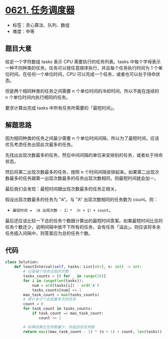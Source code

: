 # [0621. 任务调度器](https://leetcode.cn/problems/task-scheduler/)

- 标签：贪心算法、队列、数组
- 难度：中等

## 题目大意

给定一个字符数组 tasks 表示 CPU 需要执行的任务列表。tasks 中每个字母表示一种不同种类的任务。任务可以按任意顺序执行，并且每个任务执行时间为 1 个单位时间。在任何一个单位时间，CPU 可以完成一个任务，或者也可以处于待命状态。

但是两个相同种类的任务之间需要 n 个单位时间的冷却时间，所以不能在连续的 n 个单位时间内执行相同的任务。

要求计算出完成 tasks 中所有任务所需要的「最短时间」。

## 解题思路

因为相同种类的任务之间最少需要 n 个单位时间间隔，所以为了最短时间，应该优先考虑任务出现此次最多的任务。

先找出出现次数最多的任务，然后中间间隔的单位来安排别的任务，或者处于待命状态。

然后将第二出现次数最多的任务，按照 n 个时间间隔安排起来。如果第二出现次数最多的任务跟第一出现次数最多的任务出现次数相同，则最短时间就会加一。

最后我们会发现：最短时间跟出现次数最多的任务正相关。

假设出现次数最多的任务为 "A"。与 "A" 出现次数相同的任务数为 count。则：

- `最短时间 = （A 出现次数 - 1）* （n + 1）+ count`。

最后还应该比较一下总的任务个数跟计算出的最短时间答案。如果最短时间比总的任务个数还少，说明间隔中放不下所有的任务，会有任务「溢出」。则应该将多余任务插入间隔中，则答案应为总的任务个数。

## 代码

```Python
class Solution:
    def leastInterval(self, tasks: List[str], n: int) -> int:
        # 记录每个任务出现的次数
        tasks_counts = [0 for _ in range(26)]
        for i in range(len(tasks)):
            num = ord(tasks[i]) - ord('A')
            tasks_counts[num] += 1
        max_task_count = max(tasks_counts)
        # 统计多少个出现最多次的任务
        count = 0
        for task_count in tasks_counts:
            if task_count == max_task_count:
               count += 1

        # 如果结果比任务数量少，则返回总任务数
        return max((max_task_count - 1) * (n + 1) + count, len(tasks))
```

